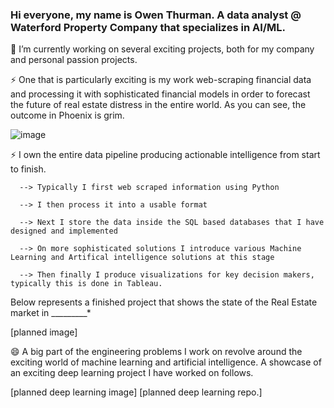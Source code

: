 ### Hi everyone, my name is Owen Thurman. A data analyst @ Waterford Property Company that specializes in AI/ML. 


🔭 I’m currently working on several exciting projects, both for my company and personal passion projects. 


⚡ One that is particularly exciting is my work web-scraping financial data and processing it with sophisticated financial models in order to forecast the future of real estate distress in the entire world. As you can see, the outcome in Phoenix is grim.

![image](https://user-images.githubusercontent.com/96508222/213823161-41e17b82-a77a-4154-b8c8-cff779628d80.png)


⚡ I own the entire data pipeline producing actionable intelligence from start to finish. 

      --> Typically I first web scraped information using Python

      --> I then process it into a usable format

      --> Next I store the data inside the SQL based databases that I have designed and implemented

      --> On more sophisticated solutions I introduce various Machine Learning and Artifical intelligence solutions at this stage

      --> Then finally I produce visualizations for key decision makers, typically this is done in Tableau.
   
Below represents a finished project that shows the state of the Real Estate market in _________*

[planned image]



😄 A big part of the engineering problems I work on revolve around the exciting world of machine learning and artificial intelligence. A showcase of an exciting deep learning project I have worked on follows.

[planned deep learning image]
[planned deep learning repo.]

<!--
**omthurman/omthurman** is a ✨ _special_ ✨ repository because its `README.md` (this file) appears on your GitHub profile.

Here are some ideas to get you started:

- 🔭 I’m currently working on ...
- 🌱 I’m currently learning ...
- 👯 I’m looking to collaborate on ...
- 🤔 I’m looking for help with ...
- 💬 Ask me about ...
- 📫 How to reach me: ...
- 😄 Pronouns: ...
- ⚡ Fun fact: ...
-->
